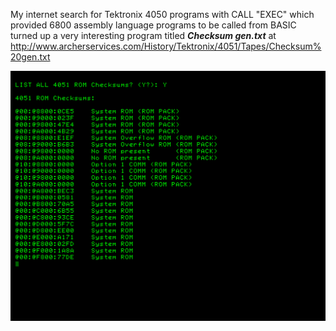 My internet search for Tektronix 4050 programs with CALL "EXEC" which provided 6800 assembly language programs to be called from BASIC turned up a very interesting program titled ***Checksum gen.txt*** at http://www.archerservices.com/History/Tektronix/4051/Tapes/Checksum%20gen.txt

![screenshot](./4051%20Javascript%20Emulator%20ROM%20Checksums%20screenshot.png)
